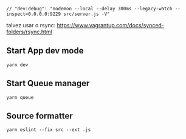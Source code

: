     // "dev:debug": "nodemon --local --delay 300ms --legacy-watch --inspect=0.0.0.0:9229 src/server.js -V"

talvez usar o rsync: https://www.vagrantup.com/docs/synced-folders/rsync.html

## Start App dev mode
```
yarn dev
```

## Start Queue manager
```
yarn queue
```

## Source formatter
```
yarn eslint --fix src --ext .js
```
